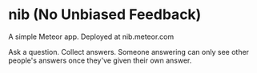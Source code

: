 nib  (No Unbiased Feedback)
===========================
A simple Meteor app. 
Deployed at nib.meteor.com

Ask a question.
Collect answers.
Someone answering can only see other people's answers once they've given their own answer.
